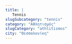 ```yaml
---
title: |
   Tennis
slugSubcategory: "tennis"
category: "Αθλητισμός"
slugCategory: "athlitismos"
city: "Θεσσαλονίκη"
---
```


